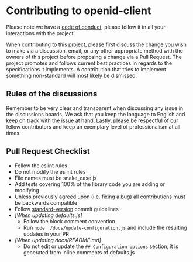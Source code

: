 # Contributing to openid-client

Please note we have a [code of conduct][coc], please follow it in all your interactions with the
project.

When contributing to this project, please first discuss the change you wish to make via a discussion,
email, or any other appropriate method with the owners of this project before proposing a change 
via a Pull Request. The project promotes and follows current best practices in regards to the 
specifications it implements. A contribution that tries to implement something non-standard will most 
likely be dismissed.

## Rules of the discussions

Remember to be very clear and transparent when discussing any issue in the discussions boards. We
ask that you keep the language to English and keep on track with the issue at hand. Lastly, please
be respectful of our fellow contributors and keep an exemplary level of professionalism at all
times.

## Pull Request Checklist

- Follow the eslint rules
- Do not modify the eslint rules
- File names must be snake_case.js
- Add tests covering 100% of the library code you are adding or modifying
- Unless previously agreed upon (i.e. fixing a bug) all contributions must be backwards compatible
- Follow [standard-version][standard-version] commit guidelines
- _[When updating defaults.js]_
  - Follow the block comment convention
  - Run `node ./docs/update-configuration.js` and include the resulting updates in your PR
- _[When updating docs/README.md]_
  - Do not edit or update the `## Configuration options` section, it is generated from inline
    comments of defaults.js

[coc]: https://github.com/panva/node-openid-client/blob/master/CODE_OF_CONDUCT.md
[standard-version]: https://github.com/conventional-changelog/standard-version
